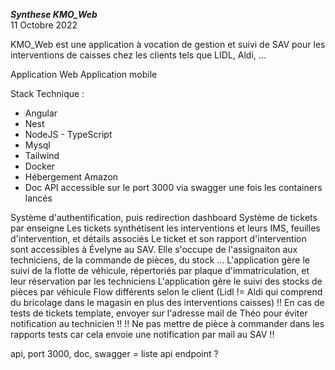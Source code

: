***Synthese KMO_Web***  
11 Octobre 2022  

KMO_Web est une application à vocation de gestion et suivi de SAV pour les interventions de caisses chez les clients tels que LIDL, Aldi, ...

Application Web
Application mobile

Stack Technique : 
- Angular
- Nest
- NodeJS - TypeScript
- Mysql
- Tailwind
- Docker
- Hébergement Amazon
- Doc API accessible sur le port 3000 via swagger une fois les containers lancés

Système d'authentification, puis redirection dashboard
Système de tickets par enseigne
Les tickets synthétisent les interventions et leurs IMS, feuilles d'intervention, et détails associés
Le ticket et son rapport d'intervention sont accessibles à Évelyne au SAV. Elle s'occupe de l'assignaiton aux techniciens, de la commande de pièces, du stock ...
L'application gère le suivi de la flotte de véhicule, répertoriés par plaque d'immatriculation, et leur réservation par les techniciens
L'application gère le suivi des stocks de pièces par véhicule
Flow différents selon le client (Lidl != Aldi qui comprend du bricolage dans le magasin en plus des interventions caisses)
!! En cas de tests de tickets template, envoyer sur l'adresse mail de Théo pour éviter notification au technicien !!
!! Ne pas mettre de pièce à commander dans les rapports tests car cela envoie une notification par mail au SAV !!

api, port 3000, doc, swagger = liste api
endpoint ?